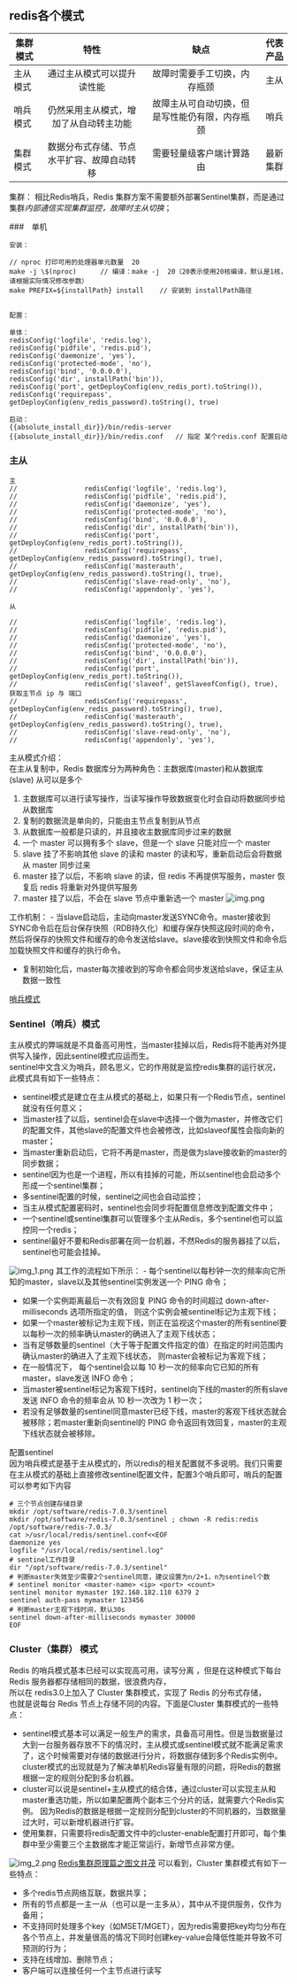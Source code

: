 ## redis各个模式

|  集群模式   |  特性   | 缺点  |  代表产品   |
| --------- | :----: | :----: | --------:|
|  主从模式   |   通过主从模式可以提升读性能  | 故障时需要手工切换，内存瓶颈  | 主从   |
|  哨兵模式   |  仍然采用主从模式，增加了从自动转主功能   | 故障主从可自动切换，但是写性能仍有限，内存瓶颈   | 哨兵   |
|  集群模式   |  数据分布式存储、节点水平扩容、故障自动转移  | 需要轻量级客户端计算路由   |最新集群   |  

集群： 相比Redis哨兵，Redis 集群方案不需要额外部署Sentinel集群，而是通过集群*内部通信实现集群监控，故障时主从切换*；

###　单机
```shell
安装：

// nproc 打印可用的处理器单元数量  20
make -j \$(nproc)      // 编译：make -j  20（20表示使用20核编译，默认是1核，请根据实际情况修改参数）
make PREFIX=${installPath} install    // 安装到 installPath路径


配置：

单体：
redisConfig('logfile', 'redis.log'),
redisConfig('pidfile', 'redis.pid'),
redisConfig('daemonize', 'yes'),
redisConfig('protected-mode', 'no'),
redisConfig('bind', '0.0.0.0'),
redisConfig('dir', installPath('bin')),
redisConfig('port', getDeployConfig(env_redis_port).toString()),
redisConfig('requirepass', getDeployConfig(env_redis_password).toString(), true)

启动：
{{absolute_install_dir}}/bin/redis-server {{absolute_install_dir}}/bin/redis.conf   // 指定 某个redis.conf 配置启动
```

### 主从
```shell
主
//                 redisConfig('logfile', 'redis.log'),
//                 redisConfig('pidfile', 'redis.pid'),
//                 redisConfig('daemonize', 'yes'),
//                 redisConfig('protected-mode', 'no'),
//                 redisConfig('bind', '0.0.0.0'),
//                 redisConfig('dir', installPath('bin')),
//                 redisConfig('port', getDeployConfig(env_redis_port).toString()),
//                 redisConfig('requirepass', getDeployConfig(env_redis_password).toString(), true),
//                 redisConfig('masterauth', getDeployConfig(env_redis_password).toString(), true),
//                 redisConfig('slave-read-only', 'no'),
//                 redisConfig('appendonly', 'yes'),

从

//                 redisConfig('logfile', 'redis.log'),
//                 redisConfig('pidfile', 'redis.pid'),
//                 redisConfig('daemonize', 'yes'),
//                 redisConfig('protected-mode', 'no'),
//                 redisConfig('bind', '0.0.0.0'),
//                 redisConfig('dir', installPath('bin')),
//                 redisConfig('port', getDeployConfig(env_redis_port).toString()),
//                 redisConfig('slaveof', getSlaveofConfig(), true),    获取主节点 ip 与 端口
//                 redisConfig('requirepass', getDeployConfig(env_redis_password).toString(), true),
//                 redisConfig('masterauth', getDeployConfig(env_redis_password).toString(), true),
//                 redisConfig('slave-read-only', 'no'),
//                 redisConfig('appendonly', 'yes'),

```
主从模式介绍：  
在主从复制中，Redis 数据库分为两种角色：主数据库(master)和从数据库(slave) 从可以是多个  
1. 主数据库可以进行读写操作，当读写操作导致数据变化时会自动将数据同步给从数据库
2. 复制的数据流是单向的，只能由主节点复制到从节点
3. 从数据库一般都是只读的，并且接收主数据库同步过来的数据
4. 一个 master 可以拥有多个 slave，但是一个 slave 只能对应一个 master
5. slave 挂了不影响其他 slave 的读和 master 的读和写，重新启动后会将数据从 master 同步过来
6. master 挂了以后，不影响 slave 的读，但 redis 不再提供写服务，master 恢复后 redis 将重新对外提供写服务
7. master 挂了以后，不会在 slave 节点中重新选一个 master
![img.png](img.png)

工作机制： - 当slave启动后，主动向master发送SYNC命令。master接收到SYNC命令后在后台保存快照（RDB持久化）和缓存保存快照这段时间的命令，
然后将保存的快照文件和缓存的命令发送给slave。slave接收到快照文件和命令后加载快照文件和缓存的执行命令。 
- 复制初始化后，master每次接收到的写命令都会同步发送给slave，保证主从数据一致性  

[哨兵模式](https://zhuanlan.zhihu.com/p/584884583)
### Sentinel（哨兵）模式
主从模式的弊端就是不具备高可用性，当master挂掉以后，Redis将不能再对外提供写入操作，因此sentinel模式应运而生。  
sentinel中文含义为哨兵，顾名思义，它的作用就是监控redis集群的运行状况，此模式具有如下一些特点：  
* sentinel模式是建立在主从模式的基础上，如果只有一个Redis节点，sentinel就没有任何意义； 
* 当master挂了以后，sentinel会在slave中选择一个做为master，并修改它们的配置文件，其他slave的配置文件也会被修改，比如slaveof属性会指向新的master；
* 当master重新启动后，它将不再是master，而是做为slave接收新的master的同步数据；
* sentinel因为也是一个进程，所以有挂掉的可能，所以sentinel也会启动多个形成一个sentinel集群；
* 多sentinel配置的时候，sentinel之间也会自动监控；
* 当主从模式配置密码时，sentinel也会同步将配置信息修改到配置文件中；
* 一个sentinel或sentinel集群可以管理多个主从Redis，多个sentinel也可以监控同一个redis；
* sentinel最好不要和Redis部署在同一台机器，不然Redis的服务器挂了以后，sentinel也可能会挂掉。

![img_1.png](img_1.png)
其工作的流程如下所示： - 每个sentinel以每秒钟一次的频率向它所知的master，slave以及其他sentinel实例发送一个 PING 命令； 
- 如果一个实例距离最后一次有效回复 PING 命令的时间超过 down-after-milliseconds 选项所指定的值， 则这个实例会被sentinel标记为主观下线；
- 如果一个master被标记为主观下线，则正在监视这个master的所有sentinel要以每秒一次的频率确认master的确进入了主观下线状态； 
- 当有足够数量的sentinel（大于等于配置文件指定的值）在指定的时间范围内确认master的确进入了主观下线状态， 则master会被标记为客观下线；
- 在一般情况下， 每个sentinel会以每 10 秒一次的频率向它已知的所有master，slave发送 INFO 命令； 
- 当master被sentinel标记为客观下线时，sentinel向下线的master的所有slave发送 INFO 命令的频率会从 10 秒一次改为 1 秒一次； 
- 若没有足够数量的sentinel同意master已经下线，master的客观下线状态就会被移除；若master重新向sentinel的 PING 命令返回有效回复，master的主观下线状态就会被移除。

配置sentinel  
因为哨兵模式是基于主从模式的，所以redis的相关配置就不多说明。我们只需要在主从模式的基础上直接修改sentinel配置文件，配置3个哨兵即可，哨兵的配置可以参考如下内容  
```shell
# 三个节点创建存储目录
mkdir /opt/software/redis-7.0.3/sentinel
mkdir /opt/software/redis-7.0.3/sentinel ; chown -R redis:redis /opt/software/redis-7.0.3/
cat >/usr/local/redis/sentinel.conf<<EOF
daemonize yes
logfile "/usr/local/redis/sentinel.log"
# sentinel工作目录
dir "/opt/software/redis-7.0.3/sentinel"
# 判断master失效至少需要2个sentinel同意，建议设置为n/2+1，n为sentinel个数
# sentinel monitor <master-name> <ip> <port> <count>
sentinel monitor mymaster 192.168.182.110 6379 2
sentinel auth-pass mymaster 123456
# 判断master主观下线时间，默认30s
sentinel down-after-milliseconds mymaster 30000
EOF
```
### Cluster（集群） 模式
Redis 的哨兵模式基本已经可以实现高可用，读写分离 ，但是在这种模式下每台 Redis 服务器都存储相同的数据，很浪费内存，  
所以在 redis3.0上加入了 Cluster 集群模式，实现了 Redis 的分布式存储，  
也就是说每台 Redis 节点上存储不同的内容。下面是Cluster 集群模式的一些特点：  
* sentinel模式基本可以满足一般生产的需求，具备高可用性。但是当数据量过大到一台服务器存放不下的情况时，主从模式或sentinel模式就不能满足需求了，这个时候需要对存储的数据进行分片，将数据存储到多个Redis实例中。
  cluster模式的出现就是为了解决单机Redis容量有限的问题，将Redis的数据根据一定的规则分配到多台机器。
* cluster可以说是sentinel+主从模式的结合体，通过cluster可以实现主从和master重选功能，所以如果配置两个副本三个分片的话，就需要六个Redis实例。
  因为Redis的数据是根据一定规则分配到cluster的不同机器的，当数据量过大时，可以新增机器进行扩容。
* 使用集群，只需要将redis配置文件中的cluster-enable配置打开即可，每个集群中至少需要三个主数据库才能正常运行，新增节点非常方便。

![img_2.png](img_2.png)
[Redis集群原理篇之图文并茂](https://blog.51cto.com/u_14035463/5584244)
可以看到，Cluster 集群模式有如下一些特点： 
- 多个redis节点网络互联，数据共享； 
- 所有的节点都是一主一从（也可以是一主多从），其中从不提供服务，仅作为备用； 
- 不支持同时处理多个key（如MSET/MGET），因为redis需要把key均匀分布在各个节点上，并发量很高的情况下同时创建key-value会降低性能并导致不可预测的行为； 
- 支持在线增加、删除节点； 
- 客户端可以连接任何一个主节点进行读写



